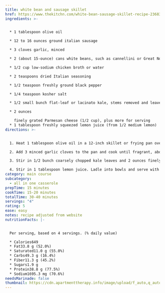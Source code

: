 ```yaml
---
title: white bean and sausage skillet
href: https://www.thekitchn.com/white-bean-sausage-skillet-recipe-23683642
ingredients: >-
  

  * 1 tablespoon olive oil

  * 12 to 16 ounces g﻿round italian sausage

  * 3 cloves garlic, minced

  * 2 (about 15-ounce) cans white beans, such as cannellini or Great Northern (do not drain), divided

  * 1/2 cup low-sodium chicken broth or water

  * 2 teaspoons dried Italian seasoning

  * 1/2 teaspoon freshly ground black pepper

  * 1/4 teaspoon kosher salt

  * 1/2 small bunch flat-leaf or lacinato kale, stems removed and leaves coarsely chopped (about 6 cups) - CAN SUBSTITUTE CHOPPED SPINACH

  * 2 ounces 

    finely grated Parmesan cheese (1/2 cup), plus more for serving
  * 1 tablespoon freshly squeezed lemon juice (from 1/2 medium lemon)
directions: >-
  

  1. Heat 1 tablespoon olive oil in a 12-inch skillet or frying pan over medium-high heat until shimmering. Add 12 to 16 ounces sausage in an even layer and cook until browned. 

  2. Add 3 minced garlic cloves to the pan and cook until fragrant, about 30 seconds. Add 1 (about 15-ounce) can white beans (do not drain) and use a potato masher or fork to mash about half of the beans. Stir in the remaining 1 can white beans (do not drain), 1/2 cup low-sodium chicken broth, 2 teaspoons dried Italian seasoning, 1/2 teaspoon black pepper, and 1/4 teaspoon kosher salt. Bring to a simmer and cook until thickened and reduced slightly, 3 to 5 minutes.

  3. Stir in 1/2 bunch coarsely chopped kale leaves and 2 ounces finely grated Parmesan cheese until the kale is wilted and the cheese is melted, about 1 minute.

  4. Stir in 1 tablespoon lemon juice. Ladle into bowls and serve with more Parmesan cheese if desired.
category: main course
subcategory:
  - all in one casserole
prepTime: 15 minutes
cookTime: 15-20 minutes
totalTime: 30-40 minutes
servings: "4"
rating: 5
ease: easy
notes: r﻿ecipe adjusted from website
nutritionFacts: |-
  

  Per serving, based on 4 servings. (% daily value)

  * Calories649
  * Fat33.8 g (52.0%)
  * Saturated11.0 g (55.0%)
  * Carbs49.3 g (16.4%)
  * Fiber11.3 g (45.2%)
  * Sugars1.9 g
  * Protein38.8 g (77.5%)
  * Sodium1695.3 mg (70.6%)
needsMarinade: false
thumbnail: https://cdn.apartmenttherapy.info/image/upload/f_auto,q_auto:eco,c_fit,w_730,h_913/k%2FPhoto%2FRecipes%2F2024-09-white-bean-sausage-skillet%2Fwhite-bean-and-sausage-skillet-3604-vertical
---
```

